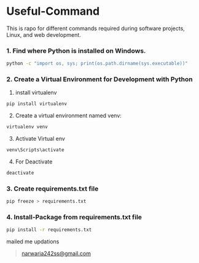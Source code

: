 # Useful-Command
This is rapo for different commands required during software projects, Linux, and web development.

### 1. Find where Python is installed on Windows.
```bash
python -c "import os, sys; print(os.path.dirname(sys.executable))"
```

### 2. Create a Virtual Environment for Development with Python
1. install virtualenv
```bash
pip install virtualenv
```
2. Create a virtual environment named venv:
```bash
virtualenv venv
```
3. Activate Virtual env
```bash
venv\Scripts\activate
```
4. For Deactivate
```bash
deactivate
```

### 3. Create requirements.txt file
```bash
pip freeze > requirements.txt
```

### 4. Install-Package from requirements.txt file
```bash
pip install -r requirements.txt
```

mailed me updations
> narwaria242ss@gmail.com
